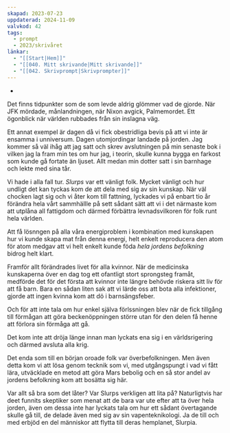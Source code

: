 ```yaml
---
skapad: 2023-07-23
uppdaterad: 2024-11-09
valvkod: 42
tags:
  - prompt
  - 2023/skrivåret
länkar:
  - "[[Start|Hem]]"
  - "[[040. Mitt skrivande|Mitt skrivande]]"
  - "[[042. Skrivprompt|Skrivprompter]]"
---
```

-
Det finns tidpunkter som de som levde aldrig glömmer vad de gjorde. När JFK mördade, månlandningen, när Nixon avgick, Palmemordet. Ett ögonblick när världen rubbades från sin inslagna väg.

Ett annat exempel är dagen då vi fick obestridliga bevis på att vi inte är ensamma i unniversum. Dagen utomjordingar landade på jorden. Jag kommer så väl ihåg att jag satt och skrev avslutningen på min senaste bok i vilken jag la fram min tes om hur jag, i teorin, skulle kunna bygga en farkost som kunde gå fortate än ljuset. Allt medan min dotter satt i sin barnhage och lekte med sina tår.

Vi hade i alla fall tur. *Slurps* var ett vänligt folk. Mycket vänligt och hur undligt det kan tyckas kom de att dela med sig av sin kunskap. När väl chocken lagt sig och vi åter kom till fattning, lyckades vi på enbart tio år förändra hela vårt sammhällle på sett sådant sätt att vi i det närmaste kom att utplåna all fattigdom och därmed förbättra levnadsvilkoren för folk runt hela världen.

Att få lösnngen på alla våra energiproblem i kombination med kunskapen hur vi kunde skapa mat från denna energi, helt enkelt reproducera den atom för atom medgav att vi helt enkelt kunde föda *hela jordens befolkning* bidrog helt klart.

Framför allt förändrades livet för alla kvinnor. När de medicinska kunskaperna över en dag tog ett ofantligt stort sprongsteg framåt, medförde det för det första att kvinnor inte längre behövde riskera sitt liv för att få barn. Bara en sådan liten sak att vi lärde oss att bota alla infektioner, gjorde att ingen kvinna kom att dö i barnsängsfeber. 

Och för att inte tala om hur enkel själva förlssningen blev när de fick tillgång till förmågan att göra beckenöppningen större utan för den delen få henne att förlora sin förmåga att gå.

Det kom inte att dröja länge innan man lyckats ena sig i en världsrigering och därmed avsluta alla krig.

Det enda som till en början oroade folk var överbefolkningen. Men även detta kom vi att lösa genom tecknik som vi, med utgångspungt i vad vi fått lära, utväcklade en metod att göra Mars bebolig och en så stor andel av jordens befolkning kom att bosätta sig här.

Var allt så bra som det låter? Var Slurps verkligen att lita på? Naturligtvis har deet funnits skeptiker som menat att de bara var ute efter att ta över hela jorden, även om dessa inte har lyckats tala om hur ett sådant övertagande skulle gå till, de delade även med sig av sin vapenteknikologi. Ja de till och med erbjöd en del människor att flytta till deras hemplanet, Slurpia.